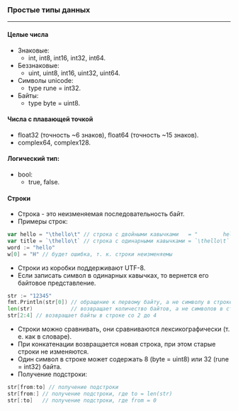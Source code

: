 ### Простые типы данных

---

#### Целые числа

* Знаковые:
    * int, int8, int16, int32, int64.
* Беззнаковые:
    * uint, uint8, int16, uint32, uint64.
* Символы unicode:
    * type rune = int32.
* Байты:
    * type byte = uint8.

#### Числа с плавающей точкой

* float32 (точность ~6 знаков), float64 (точность ~15 знаков).
* complex64, complex128.

#### Логический тип:

* bool:
    * true, false.

#### Строки

* Строка - это неизменяемая последовательность байт.
* Примеры строк:

```go
var hello = "\thello\t" // строка с двойными кавычками   = "        hello"
var title = `\thello\t` // строка с одинарными кавычками = `\thello\t`
word := "hello"
w[0] = "H" // будет ошибка, т. к. строки неизменяемы
```

* Строки из коробки поддерживают UTF-8.
* Если записать символ в одинарных кавычках, то вернется его байтовое представление.

```go
str := "12345"
fmt.Println(str[0]) // обращение к первому байту, а не символу в строке
len(str)            // возвращает количество байтов, а не символов в строке
str[2:4] // возвращает байты в строке со 2 до 4
```

* Строки можно сравнивать, они сравниваются лексикографически (т. е. как в словаре).
* При конкатенации возвращается новая строка, при этом старые строки не изменяются.
* Один символ в строке может содержать 8 (byte = uint8) или 32 (rune = int32) байта.
* Получение подстроки:

```go
str[from:to] // получение подстроки
str[from:] // получение подстроки, где to = len(str)
str[:to]   // получение подстроки, где from = 0
```
